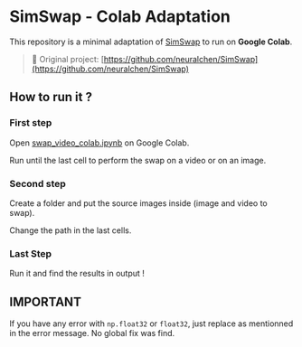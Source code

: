 # SimSwap - Colab Adaptation

This repository is a minimal adaptation of [SimSwap](https://github.com/neuralchen/SimSwap) to run on **Google Colab**.

> 🔗 Original project: [https://github.com/neuralchen/SimSwap](https://github.com/neuralchen/SimSwap)

## How to run it ?

### First step

Open [swap_video_colab.ipynb](swap_video_colab.ipynb) on Google Colab.

Run until the last cell to perform the swap on a video or on an image.

### Second step

Create a folder and put the source images inside (image and video to swap).

Change the path in the last cells.

### Last Step

Run it and find the results in output !

## IMPORTANT

If you have any error with `np.float32` or `float32`, just replace as mentionned in the error message. No global fix was find.